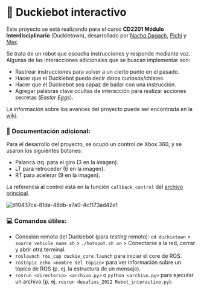 # 🦆 Duckiebot interactivo
Este proyecto se está realizando para el curso **CD2201 Módulo Interdisciplinario** (Duckietown), desarrollado por [Nacho Dagach](https://github.com/ignaciodagachabugattas), [Pichi](https://github.com/pichiuwu) y [Max](https://github.com/maxfloresv).

Se trata de un robot que escucha instrucciones y responde mediante voz. Algunas de las interacciones adicionales que se buscan implementar son:

* Rastrear instrucciones para volver a un cierto punto en el pasado.
* Hacer que el Duckiebot pueda decir datos curiosos/chistes.
* Hacer que el Duckiebot sea capaz de bailar con una instrucción.
* Agregar palabras clave ocultas de interacción para realizar acciones secretas (*Easter Eggs*).

La información sobre los avances del proyecto puede ser encontrada en la [wiki](https://github.com/maxfloresv/robot_interactivo/wiki).

### 📄 Documentación adicional:
Para el desarrollo del proyecto, se ocupó un control de Xbox 360, y se usaron los siguientes botones:
* Palanca izq. para el giro (3 en la imagen).
* LT para retroceder (6 en la imagen). 
* RT para acelerar (9 en la imagen).

La referencia al control está en la función `callback_control` del [archivo principal](https://github.com/maxfloresv/robot_interactivo/blob/main/robot_interactivo.py#L81).

![d10437ca-81da-48db-a7a0-4c1173ad42e1](https://user-images.githubusercontent.com/45862114/199054372-978e232f-ea52-479f-8155-ffc665857241.png)


### 💻 Comandos útiles:
* Conexión remota del Duckiebot (para *testing* remoto): `cd duckietown` > `source vehicle_name.sh` > `./hotspot.sh on` > Conectarse a la red, cerrar y abrir otra terminal.
* `roslaunch ros_cap duckie_core.launch` para iniciar el core de ROS.
* `rostopic echo <nombre del tópico>` para ver información sobre un tópico de ROS (p. ej. la estructura de un mensaje).
* `rosrun <directorio> <archivo.py>` o `python <archivo.py>` para ejecutar un archivo (p. ej. `rosrun desafios_2022 Robot_interactivo.py`).
